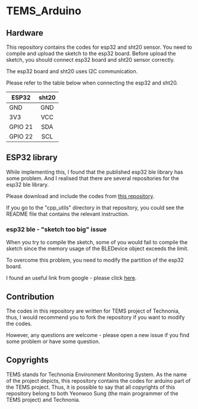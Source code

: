 # TEMS_Arduino

## Hardware

This repository contains the codes for esp32 and sht20 sensor.
You need to compile and upload the sketch to the esp32 board.
Before upload the sketch, you should connect esp32 board and sht20 sensor correctly.

The esp32 board and sht20 uses I2C communication.

Please refer to the table below when connecting the esp32 and sht20.

| ESP32   |  sht20  |
| ------- |:-------:|
| GND     |   GND   |
| 3V3     |   VCC   |
| GPIO 21 |   SDA   |
| GPIO 22 |   SCL   |


## ESP32 library

While implementing this, I found that the published esp32 ble library has some problem.
And I realised that there are several repositories for the esp32 ble library.

Please download and include the codes from [this repository](https://github.com/nkolban/esp32-snippets).

If you go to the "cpp_utils" directory in that repository, you could see the README file that contains the relevant instruction.


### esp32 ble - "sketch too big" issue

When you try to compile the sketch, some of you would fail to compile the sketch since the memory usage of the BLEDevice object exceeds the limit.

To overcome this problem, you need to modify the partition of the esp32 board.

I found an useful link from google - please click [here](https://github.com/nkolban/esp32-snippets/issues/441).


## Contribution

The codes in this repository are written for TEMS project of Technonia, thus, I would recommend you to fork the repository if you want to modify the codes.

However, any questions are welcome - please open a new issue if you find some problem or have some question.


## Copyrights

TEMS stands for Technonia Environment Monitoring System.
As the name of the project depicts, this repository contains the codes for arduino part of the TEMS project.
Thus, it is possible to say that all copyrights of this repository belong to both Yeonwoo Sung (the main programmer of the TEMS project) and Technonia.